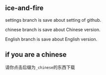 ice-and-fire
---
settings branch is save about setting of github.

chinese branch is save about Chinese version.

English branch is save about English version.

if you are a chinese
---
请你点击后缀为```_chinese```的东西下载

